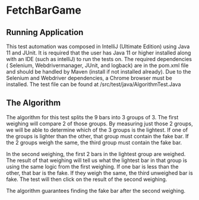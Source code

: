 # FetchBarGame

## Running Application

This test automation was composed in IntelliJ (Ultimate Edition) using Java 11 and JUnit. It is required that the user
has Java 11 or higher installed along with an IDE (such as intelliJ) to run the tests on. The required dependencies (
Selenium, Webdrivermanager, JUnit, and logback) are in the pom.xml file and should be handled by Maven (install if not
installed already). Due to the Selenium and Webdriver dependencies, a Chrome browser must be installed. The test file
can be found at /src/test/java/AlgorithmTest.Java

## The Algorithm

The algorithm for this test splits the 9 bars into 3 groups of 3. The first weighing will compare 2 of those groups. By
measuring just those 2 groups, we will be able to determine which of the 3 groups is the lightest. If one of the groups
is lighter than the other, that group must contain the fake bar. If the 2 groups weigh the same, the third group must
contain the fake bar.

In the second weighing, the first 2 bars in the lightest group are weighed. The result of that weighing will tell us
what the lightest bar in that group is using the same logic from the first weighing. If one bar is less than the other,
that bar is the fake. If they weigh the same, the third unweighed bar is fake. The test will then click on the result of
the second weighing.

The algorithm guarantees finding the fake bar after the second weighing.